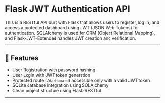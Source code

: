 # Flask JWT Authentication API

This is a RESTful API built with Flask that allows users to register, log in, and access a protected dashboard using JWT (JSON Web Tokens) for authentication. SQLAlchemy is used for ORM (Object Relational Mapping), and Flask-JWT-Extended handles JWT creation and verification.

---

## 🔧 Features

-  User Registration with password hashing
-  User Login with JWT token generation
-  Protected route (`/dashboard`) accessible only with a valid JWT token
-  SQLite database integration using SQLAlchemy
-  Clean project structure using Flask-RESTful

---


